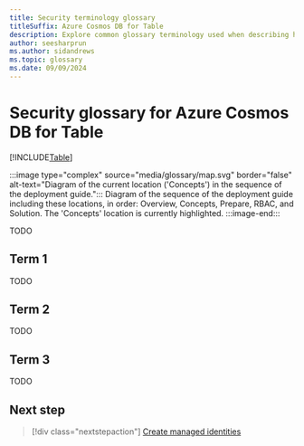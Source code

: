 ```yaml
---
title: Security terminology glossary
titleSuffix: Azure Cosmos DB for Table
description: Explore common glossary terminology used when describing how to managed role-based access control within Azure Cosmos DB for Table.
author: seesharprun
ms.author: sidandrews
ms.topic: glossary
ms.date: 09/09/2024
---
```


# Security glossary for Azure Cosmos DB for Table

[!INCLUDE[Table](../../includes/appliesto-table.md)]

:::image type="complex" source="media/glossary/map.svg" border="false" alt-text="Diagram of the current location ('Concepts') in the sequence of the deployment guide.":::
Diagram of the sequence of the deployment guide including these locations, in order: Overview, Concepts, Prepare, RBAC, and Solution. The 'Concepts' location is currently highlighted.
:::image-end:::

TODO

## Term 1

TODO

## Term 2

TODO

## Term 3

TODO

## Next step

> [!div class="nextstepaction"]
> [Create managed identities](managed-identities.md)
